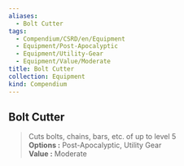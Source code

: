 ```yaml
---
aliases:
  - Bolt Cutter
tags:
  - Compendium/CSRD/en/Equipment
  - Equipment/Post-Apocalyptic
  - Equipment/Utility-Gear
  - Equipment/Value/Moderate
title: Bolt Cutter
collection: Equipment
kind: Compendium
---
```

## Bolt Cutter  
  
>Cuts bolts, chains, bars, etc. of up to level 5  
> **Options :** Post-Apocalyptic, Utility Gear  
> **Value :** Moderate
